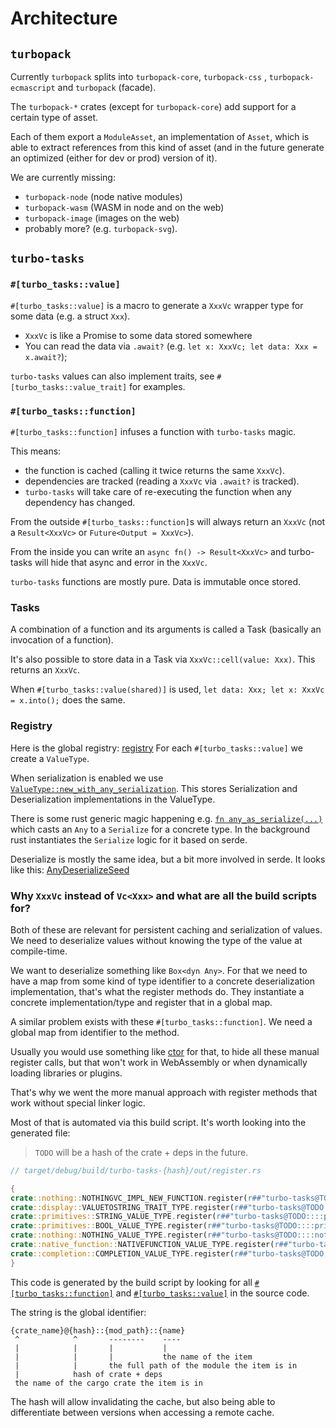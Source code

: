 # Architecture

## `turbopack`

Currently `turbopack` splits into `turbopack-core`, `turbopack-css`
, `turbopack-ecmascript` and `turbopack` (facade).

The `turbopack-*` crates (except for `turbopack-core`) add support for a certain
type of asset.

Each of them export a `ModuleAsset`, an implementation of `Asset`, which is able
to extract references from this kind of asset (and in the future generate an
optimized (either for dev or prod) version of it).

We are currently missing:

- `turbopack-node` (node native modules)
- `turbopack-wasm` (WASM in node and on the web)
- `turbopack-image` (images on the web)
- probably more? (e.g. `turbopack-svg`).

## `turbo-tasks`

### `#[turbo_tasks::value]`

`#[turbo_tasks::value]` is a macro to generate a `XxxVc`
wrapper type for some data (e.g. a struct `Xxx`).

- `XxxVc` is like a Promise to some data stored somewhere
- You can read the data via `.await?`
  (e.g. `let x: XxxVc; let data: Xxx = x.await?`);

`turbo-tasks` values can also implement traits,
see `#[turbo_tasks::value_trait]` for examples.

### `#[turbo_tasks::function]`

`#[turbo_tasks::function]` infuses a function with `turbo-tasks` magic.

This means:

- the function is cached (calling it twice returns the same `XxxVc`).
- dependencies are tracked (reading a `XxxVc` via `.await?` is tracked).
- `turbo-tasks` will take care of re-executing the function when any dependency
  has changed.

From the outside `#[turbo_tasks::function]`s will always return an `XxxVc` (not
a `Result<XxxVc>` or `Future<Output = XxxVc>`).

From the inside you can write an `async fn() -> Result<XxxVc>` and turbo-tasks
will hide that async and error in the `XxxVc`.

`turbo-tasks` functions are mostly pure. Data is immutable once stored.

### Tasks

A combination of a function and its arguments is called a Task (basically an
invocation of a function).

It's also possible to store data in a Task via `XxxVc::cell(value: Xxx)`.
This returns an `XxxVc`.

When `#[turbo_tasks::value(shared)]` is
used, `let data: Xxx; let x: XxxVc = x.into();` does the same.

### Registry

Here is the global registry: [registry][]
For each `#[turbo_tasks::value]` we create a `ValueType`.

When serialization is enabled we
use [`ValueType::new_with_any_serialization`][new_with_any_serialization].
This stores Serialization and Deserialization implementations in the
ValueType.

There is some rust generic magic happening
e.g. [`fn any_as_serialize(...)`][any_as_serialize] which casts an `Any` to a
`Serialize` for a concrete type.
In the background rust instantiates the `Serialize` logic for it based on serde.

Deserialize is mostly the same idea, but a bit more involved in serde. It
looks like this: [AnyDeserializeSeed][]

### Why `XxxVc` instead of `Vc<Xxx>` and what are all the build scripts for?

Both of these are relevant for persistent caching and serialization of values.
We need to deserialize values without knowing the type of the value at
compile-time.

We want to deserialize something like `Box<dyn Any>`.
For that we need to have a map from some kind of type identifier to a concrete
deserialization implementation, that's what the register methods do.
They instantiate a concrete implementation/type and register that in a global
map.

A similar problem exists with these `#[turbo_tasks::function]`. We need a global
map from identifier to the method.

Usually you would use something like [ctor](https://crates.io/crates/ctor) for
that, to hide all these manual register calls, but that won't work in WebAssembly
or when dynamically loading libraries or plugins.

That's why we went the more manual approach with register methods that work
without special linker logic.

Most of that is automated via this build script.
It's worth looking into the generated file:

> `TODO` will be a hash of the crate + deps in the future.

```rust
// target/debug/build/turbo-tasks-{hash}/out/register.rs

{
crate::nothing::NOTHINGVC_IMPL_NEW_FUNCTION.register(r##"turbo-tasks@TODO::::nothing::NothingVc::new"##);
crate::display::VALUETOSTRING_TRAIT_TYPE.register(r##"turbo-tasks@TODO::::display::ValueToString"##);
crate::primitives::STRING_VALUE_TYPE.register(r##"turbo-tasks@TODO::::primitives::String"##);
crate::primitives::BOOL_VALUE_TYPE.register(r##"turbo-tasks@TODO::::primitives::Bool"##);
crate::nothing::NOTHING_VALUE_TYPE.register(r##"turbo-tasks@TODO::::nothing::Nothing"##);
crate::native_function::NATIVEFUNCTION_VALUE_TYPE.register(r##"turbo-tasks@TODO::::native_function::NativeFunction"##);
crate::completion::COMPLETION_VALUE_TYPE.register(r##"turbo-tasks@TODO::::completion::Completion"##);
}
```

This code is generated by the build script by looking for
all [`#[turbo_tasks::function]`](#turbo_tasksfunction)
and [`#[turbo_tasks::value]`](#turbo_tasksvalue) in the source code.

The string is the global identifier:

```
{crate_name}@{hash}::{mod_path}::{name}
 ^            ^       --------    ----
 |            |       |           |
 |            |       |           the name of the item
 |            |       the full path of the module the item is in
 |            hash of crate + deps
 the name of the cargo crate the item is in
```

The hash will allow invalidating the cache, but also being able to differentiate
between versions when accessing a remote cache.

[registry]: https://github.com/vercel/turbo/blob/678639772cadac8e96b5ccde3c2865678d1263c1/crates/turbo-tasks/src/registry.rs
[new_with_any_serialization]: https://github.com/vercel/turbo/blob/678639772cadac8e96b5ccde3c2865678d1263c1/crates/turbo-tasks/src/value_type.rs#L138
[any_as_serialize]: https://github.com/vercel/turbo/blob/678639772cadac8e96b5ccde3c2865678d1263c1/crates/turbo-tasks/src/value_type.rs#L89-L99
[anydeserializeseed]: https://github.com/vercel/turbo/blob/678639772cadac8e96b5ccde3c2865678d1263c1/crates/turbo-tasks/src/magic_any.rs#L174-L207
